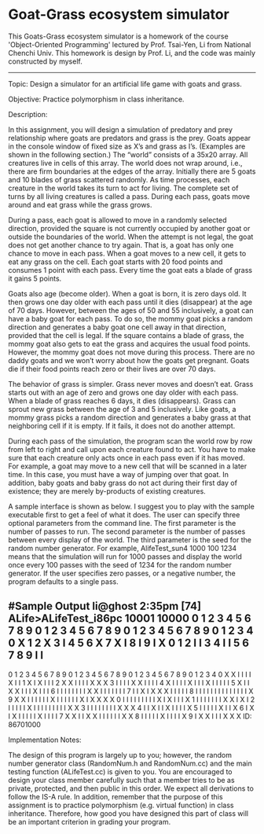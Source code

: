 # Goat-Grass ecosystem simulator
This Goats-Grass ecosystem simulator is a homework of the course 'Object-Oriented Programming' lectured by Prof. Tsai-Yen, Li from National Chenchi Univ.
This homework is design by Prof. Li, and the code was mainly constructed by myself.


------------------------------------------------------------------------------------------
Topic: Design a simulator for an artificial life game with goats and grass.

Objective: Practice polymorphism in class inheritance.

Description:

In this assignment, you will design a simulation of predatory and prey relationship where goats are predators and grass is the prey. Goats appear in the console window of fixed size as X’s and grass as I’s. (Examples are shown in the following section.) The “world” consists of a 35x20 array. All creatures live in cells of this array. The world does not wrap around, i.e., there are firm boundaries at the edges of the array. Initially there are 5 goats and 10 blades of grass scattered randomly. As time processes, each creature in the world takes its turn to act for living. The complete set of turns by all living creatures is called a pass. During each pass, goats move around and eat grass while the grass grows. 

During a pass, each goat is allowed to move in a randomly selected direction, provided the square is not currently occupied by another goat or outside the boundaries of the world. When the attempt is not legal, the goat does not get another chance to try again. That is, a goat has only one chance to move in each pass. When a goat moves to a new cell, it gets to eat any grass on the cell. Each goat starts with 20 food points and consumes 1 point with each pass. Every time the goat eats a blade of grass it gains 5 points.

Goats also age (become older). When a goat is born, it is zero days old. It then grows one day older with each pass until it dies (disappear) at the age of 70 days. However, between the ages of 50 and 55 inclusively, a goat can have a baby goat for each pass. To do so, the mommy goat picks a random direction and generates a baby goat one cell away in that direction, provided that the cell is legal. If the square contains a blade of grass, the mommy goat also gets to eat the grass and acquires the usual food points. However, the mommy goat does not move during this process. There are no daddy goats and we won’t worry about how the goats get pregnant. Goats die if their food points reach zero or their lives are over 70 days.

The behavior of grass is simpler. Grass never moves and doesn’t eat. Grass starts out with an age of zero and grows one day older with each pass. When a blade of grass reaches 6 days, it dies (disappears). Grass can sprout new grass between the age of 3 and 5 inclusively. Like goats, a mommy grass picks a random direction and generates a baby grass at that neighboring cell if it is empty. If it fails, it does not do another attempt. 

During each pass of the simulation, the program scan the world row by row from left to right and call upon each creature found to act. You have to make sure that each creature only acts once in each pass even if it has moved. For example, a goat may move to a new cell that will be scanned in a later time. In this case, you must have a way of jumping over that goat. In addition, baby goats and baby grass do not act during their first day of existence; they are merely by-products of existing creatures.

A sample interface is shown as below. I suggest you to play with the sample executable first to get a feel of what it does. The user can specify three optional parameters from the command line. The first parameter is the number of passes to run. The second parameter is the number of passes between every display of the world. The third parameter is the seed for the random number generator. For example, AlifeTest_sun4 1000 100 1234 means that the simulation will run for 1000 passes and display the world once every 100 passes with the seed of 1234 for the random number generator. If the user specifies zero passes, or a negative number, the program defaults to a single pass.

#Sample Output
li@ghost 2:35pm [74] ALife>ALifeTest_i86pc 10001 10000
  0 1 2 3 4 5 6 7 8 9 0 1 2 3 4 5 6 7 8 9 0 1 2 3 4 5 6 7 8 9 0 1 2 3 4
0                                             X
1
2                                     X
3                     I
4
5
6                                               X
7                 X                                       I
8                                                 I
9                                     I     X
0
1
2                 I                                     I
3
4             I                                     I
5
6
7
8
9                       I                                 I
------------------------------------------------------------------------ 
0 1 2 3 4 5 6 7 8 9 0 1 2 3 4 5 6 7 8 9 0 1 2 3 4 5 6 7 8 9 0 1 2 3 4
0       X   X     I I I I                                 X       I   I
1       X           I                                       X I I I
2           X     X I I I I                               X   X     X
3           I   I   I   I                 X       X       I I       I I
4       X   I   I I I X   I I I                         X I I     I I I
5       X       I I                     X     X I I   I X   I   I     I
6           I I I I I I I   I X         X           I I     I I I   I I
7       I   I   X   I             X X   X         I I       I       I I
8       I   I   I I I I I       I I I I   I             I I   X
9 X         X I I I I I I X I I I   I   I I X     I   X X     X       X
0       I     I I I I I I I I X     I         X I I       I     X
1     I I         I       I     I I I   X     X I X   I
2 I I   I I   I       X I I   I I I I       I I I       X           X
3 I I I I     I                 I         I   I X         X       X
4 I   I X I   I                 X I       I I I   X
5 I I I         I I                   X       I I   X
6 I           X   I       X I I I I I     X   I I I I
7 X X   I I   X X I         I I I I I   X                   X
8     I     I I I I X         I   I I I                 X
9     I       X               X I       I   I   X               X     X
ID: 86701000


Implementation Notes:

The design of this program is largely up to you; however, the random number generator class (RandomNum.h and RandomNum.cc) and the main testing function (ALifeTest.cc) is given to you. You are encouraged to design your class member carefully such that a member tries to be as private, protected, and then public in this order. We expect all derivations to follow the IS-A rule. In addition, remember that the purpose of this assignment is to practice polymorphism (e.g. virtual function) in class inheritance. Therefore, how good you have designed this part of class will be an important criterion in grading your program.
